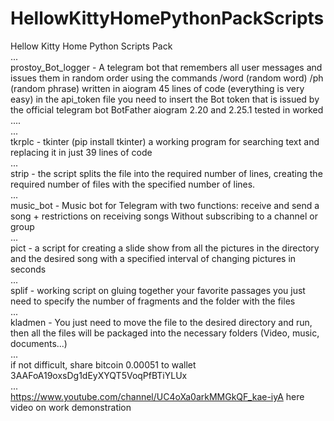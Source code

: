 # HellowKittyHomePythonPackScripts
Hellow Kitty Home Python Scripts Pack <br>...<br>
prostoy_Bot_logger - A telegram bot that remembers all user messages and issues them in random order using the commands /word (random word) /ph (random phrase) written in aiogram 45 lines of code (everything is very easy) in the api_token file you need to insert the Bot token that is issued by the official telegram bot BotFather  aiogram 2.20 and
2.25.1 tested in worked .... <br>...<br>
tkrplc - tkinter (pip install tkinter) a working program for searching text and replacing it in just 39 lines of code <br>...<br>
strip - the script splits the file into the required number of lines, creating the required number of files with the specified number of lines. <br>...<br>
music_bot - Music bot for Telegram with two functions: receive and send a song + restrictions on receiving songs Without subscribing to a channel or group  <br>...<br>
pict - a script for creating a slide show from all the pictures in the directory and the desired song with a specified interval of changing pictures in seconds <br>...<br>
splif - working script on gluing together your favorite passages you just need to specify the number of fragments and the folder with the files <br>...<br>
kladmen - You just need to move the file to the desired directory and run, then all the files will be packaged into the necessary folders (Video, music, documents...) <br>...<br>
 if not difficult, share bitcoin 0.00051 to wallet 3AAFoA19oxsDg1dEyXYQT5VoqPfBTiYLUx  <br>...<br>
https://www.youtube.com/channel/UC4oXa0arkMMGkQF_kae-iyA   here video on work demonstration 


